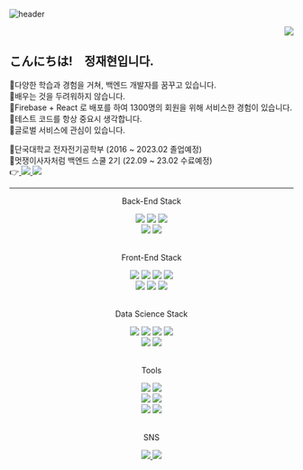 ![header](https://capsule-render.vercel.app/api?type=slice&color=31A8FF&height=200&section=header&text=Hello%20I'm%20JaeHyun&fontSize=50&rotate=13&fontAlign=60&fontAlignY=36)

<div align=right>
<a href="https://hits.seeyoufarm.com"><img src="https://hits.seeyoufarm.com/api/count/incr/badge.svg?url=https%3A%2F%2Fgithub.com%2Fwogus0518&count_bg=%2379C83D&title_bg=%23555555&icon=&icon_color=%23E7E7E7&title=hits&edge_flat=false"/></a>
</div>

## こんにちは!　정재현입니다.

🔸다양한 학습과 경험을 거쳐, 백엔드 개발자를 꿈꾸고 있습니다.      
🔸배우는 것을 두려워하지 않습니다.   
🔸Firebase + React 로 배포를 하여 1300명의 회원을 위해 서비스한 경험이 있습니다.   
🔸테스트 코드를 항상 중요시 생각합니다.   
🔸글로벌 서비스에 관심이 있습니다.   
   
🔹단국대학교 전자전기공학부 (2016 ~ 2023.02 졸업예정)   
🔹멋쟁이사자처럼 백엔드 스쿨 2기 (22.09 ~ 23.02 수료예정)  
👉<a href="https://velog.io/@300mm">
    <img src="https://img.shields.io/badge/Velog-20C997?style=flat&logo=Velog&logoColor=white"/>
</a>
<a href="https://instagram.com/290.0mm">
    <img src="https://img.shields.io/badge/Instagram-E4405F?style=flat&logo=Instagram&logoColor=white"/>
</a>


---

<div align=center>
    <p>Back-End Stack</p>
    <div>
    <img src="https://img.shields.io/badge/Java-FF9A00?style=flat&logoColor=white"/>
    <img src="https://img.shields.io/badge/Spring-6DB33F?style=flat&logo=Spring&logoColor=white"/>
    <img src="https://img.shields.io/badge/Spring Boot-6DB33F?style=flat&logo=Spring Boot&logoColor=white"/>
    </div>
    <div>
    <img src="https://img.shields.io/badge/MySQL-4479A1?style=flat&logo=MySQL&logoColor=white"/>
    <img src="https://img.shields.io/badge/Thymeleaf-005F0F?style=flat&logo=Thymeleaf&logoColor=white"/>
    </div>
</div>
<br/>
<div align=center>
    <p>Front-End Stack</p>
    <div>
    <img src="https://img.shields.io/badge/React-61DAFB?style=flat&logo=React&logoColor=white"/>
    <img src="https://img.shields.io/badge/JavaScript-F7DF1E?style=flat&logo=JavaScript&logoColor=white"/>
    <img src="https://img.shields.io/badge/HTML5-E34F26?style=flat&logo=HTML5&logoColor=white"/>
    <img src="https://img.shields.io/badge/CSS3-1572B6?style=flat&logo=CSS3&logoColor=white"/>
    </div>
    <div>
    <img src="https://img.shields.io/badge/Firebase-FFCA28?style=flat&logo=firebase&logoColor=white"/>
    <img src="https://img.shields.io/badge/Bootstrap-7952B3?style=flat&logo=Bootstrap&logoColor=white"/>
    <img src="https://img.shields.io/badge/MUI-007FFF?style=flat&logo=MUI&logoColor=white"/>
    </div>
</div>
<br/>
<div align=center>
    <p>Data Science Stack</p>
    <div>
    <img src="https://img.shields.io/badge/Python-3776AB?style=flat&logo=Python&logoColor=white"/>
    <img src="https://img.shields.io/badge/NumPy-013243?style=flat&logo=NumPy&logoColor=white"/>
    <img src="https://img.shields.io/badge/pandas-150458?style=flat&logo=pandas&logoColor=white"/>
    <img src="https://img.shields.io/badge/Matplotlib-3152A0?style=flat&logoColor=white"/>
    </div>
    <div>
    <img src="https://img.shields.io/badge/TensorFlow-FF6F00?style=flat&logo=TensorFlow&logoColor=white"/>
    <img src="https://img.shields.io/badge/scikit learn-F7931E?style=flat&logo=scikit learn&logoColor=white"/>
    </div>
</div>
<br/>
<div align=center>
    <p>Tools</p>
    <div>
    <img src="https://img.shields.io/badge/AWS Lambda-FF9900?style=flat&logo=AWS Lambda&logoColor=white"/>
    <img src="https://img.shields.io/badge/Amazon API Gateway-FF4F8B?style=flat&logo=Amazon API Gateway&logoColor=white"/>
    </div>
    <div>
    <img src="https://img.shields.io/badge/AWS Amplify-FF9900?style=flat&logo=AWS Amplify&logoColor=white"/>
    <img src="https://img.shields.io/badge/Amazon EC2-FF9900?style=flat&logo=Amazon EC2&logoColor=white"/>
    </div>
    <div>
    <img src="https://img.shields.io/badge/IntelliJ IDEA-000000?style=flat&logo=IntelliJ IDEA&logoColor=white"/>
    <img src="https://img.shields.io/badge/Visual Studio Code-007ACC?style=flat&logo=Visual Studio Code&logoColor=white"/>
    </div>
</div>
<br/>
<div align=center>
    <p>SNS</p>
    <div>
        <a href="https://velog.io/@300mm">
            <img src="https://img.shields.io/badge/Velog-20C997?style=flat&logo=Velog&logoColor=white"/>
        </a>
        <a href="https://instagram.com/290.0mm">
            <img src="https://img.shields.io/badge/Instagram-E4405F?style=flat&logo=Instagram&logoColor=white"/>
        </a>
    </div>
</div>

